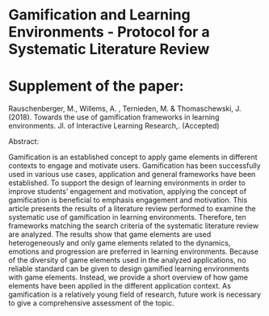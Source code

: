 # Gamification and Learning Environments - Protocol for a Systematic Literature Review

# Supplement of the paper: 
Rauschenberger, M., Willems, A. , Ternieden, M. &amp; Thomaschewski, J. (2018). Towards the use of gamification frameworks in learning environments. Jl. of Interactive Learning Research,. (Accepted)

Abstract:

Gamification is an established concept to apply game elements in different contexts to engage and motivate users. Gamification has been successfully used in various use cases, application and general frameworks have been established. To support the design of learning environments in order to improve students’ engagement and motivation, applying the concept of gamification is beneficial to emphasis engagement and motivation. This article presents the results of a literature review performed to examine the systematic use of gamification in learning environments. Therefore, ten frameworks matching the search criteria of the systematic literature review are analyzed. The results show that game elements are used heterogeneously and only game elements related to the dynamics, emotions and progression are preferred in learning environments. Because of the diversity of game elements used in the analyzed applications, no reliable standard can be given to design gamified learning environments with game elements. Instead, we provide a short overview of how game elements have been applied in the different application context. As gamification is a relatively young field of research, future work is necessary to give a comprehensive assessment of the topic.
